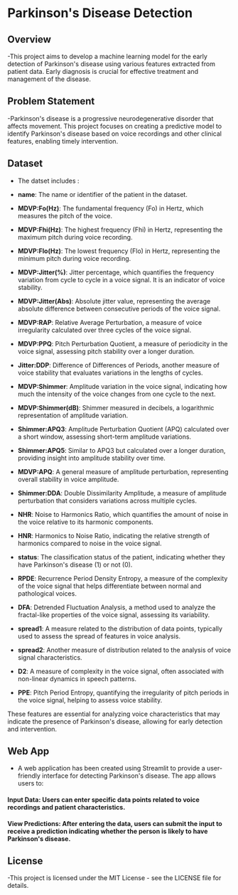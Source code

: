 # Parkinson's Disease Detection

## Overview
-This project aims to develop a machine learning model for the early detection of Parkinson's disease using various features extracted from patient data. Early diagnosis is crucial for effective treatment and management of the disease.
## Problem Statement
-Parkinson's disease is a progressive neurodegenerative disorder that affects movement. This project focuses on creating a predictive model to identify Parkinson's disease based on voice recordings and other clinical features, enabling timely intervention.
## Dataset

- The datset includes :

- **name**: The name or identifier of the patient in the dataset.

- **MDVP:Fo(Hz)**: The fundamental frequency (Fo) in Hertz, which measures the pitch of the voice.

- **MDVP:Fhi(Hz)**: The highest frequency (Fhi) in Hertz, representing the maximum pitch during voice recording.

- **MDVP:Flo(Hz)**: The lowest frequency (Flo) in Hertz, representing the minimum pitch during voice recording.

- **MDVP:Jitter(%)**: Jitter percentage, which quantifies the frequency variation from cycle to cycle in a voice signal. It is an indicator of voice stability.

- **MDVP:Jitter(Abs)**: Absolute jitter value, representing the average absolute difference between consecutive periods of the voice signal.

- **MDVP:RAP**: Relative Average Perturbation, a measure of voice irregularity calculated over three cycles of the voice signal.

- **MDVP:PPQ**: Pitch Perturbation Quotient, a measure of periodicity in the voice signal, assessing pitch stability over a longer duration.

- **Jitter:DDP**: Difference of Differences of Periods, another measure of voice stability that evaluates variations in the lengths of cycles.

- **MDVP:Shimmer**: Amplitude variation in the voice signal, indicating how much the intensity of the voice changes from one cycle to the next.

- **MDVP:Shimmer(dB)**: Shimmer measured in decibels, a logarithmic representation of amplitude variation.

- **Shimmer:APQ3**: Amplitude Perturbation Quotient (APQ) calculated over a short window, assessing short-term amplitude variations.

- **Shimmer:APQ5**: Similar to APQ3 but calculated over a longer duration, providing insight into amplitude stability over time.

- **MDVP:APQ**: A general measure of amplitude perturbation, representing overall stability in voice amplitude.

- **Shimmer:DDA**: Double Dissimilarity Amplitude, a measure of amplitude perturbation that considers variations across multiple cycles.

- **NHR**: Noise to Harmonics Ratio, which quantifies the amount of noise in the voice relative to its harmonic components.

- **HNR**: Harmonics to Noise Ratio, indicating the relative strength of harmonics compared to noise in the voice signal.

- **status**: The classification status of the patient, indicating whether they have Parkinson's disease (1) or not (0).

- **RPDE**: Recurrence Period Density Entropy, a measure of the complexity of the voice signal that helps differentiate between normal and pathological voices.

- **DFA**: Detrended Fluctuation Analysis, a method used to analyze the fractal-like properties of the voice signal, assessing its variability.

- **spread1**: A measure related to the distribution of data points, typically used to assess the spread of features in voice analysis.

- **spread2**: Another measure of distribution related to the analysis of voice signal characteristics.

- **D2**: A measure of complexity in the voice signal, often associated with non-linear dynamics in speech patterns.

- **PPE**: Pitch Period Entropy, quantifying the irregularity of pitch periods in the voice signal, helping to assess voice stability.

These features are essential for analyzing voice characteristics that may indicate the presence of Parkinson's disease, allowing for early detection and intervention.

## Web App
- A web application has been created using Streamlit to provide a user-friendly interface for detecting Parkinson's disease. The app allows users to:

#### Input Data: Users can enter specific data points related to voice recordings and patient characteristics.
#### View Predictions: After entering the data, users can submit the input to receive a prediction indicating whether the person is likely to have Parkinson's disease.

## License
-This project is licensed under the MIT License - see the LICENSE file for details.
